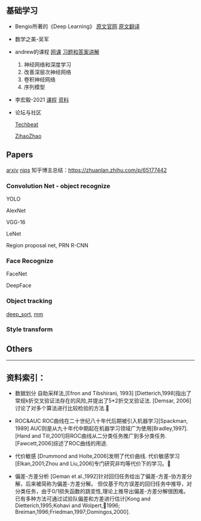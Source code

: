 ## 基础学习
+ Bengio所著的《Deep Learning》
[原文官网](https://www.deeplearningbook.org/)
[原文翻译](https://github.com/exacity/deeplearningbook-chinese)
+ 数学之美-吴军
+ andrew的课程 
[网课](https://mooc.study.163.com/university/deeplearning_ai#/c)
[习题和答案讲解](https://blog.csdn.net/weixin_36815313/article/details/105728919)
	1. 神经网络和深度学习
	2. 改善深层次神经网络
	3. 卷积神经网络
	4. 序列模型
	
+ 李宏毅-2021 
[课程](https://speech.ee.ntu.edu.tw/~hylee/ml/2021-spring.html)
[资料](https://app6ca5octe2206.pc.xiaoe-tech.com/detail/p_6049e1c6e4b05a6195befd56/6)
	

+ 论坛与社区

	[Techbeat](https://www.techbeat.net/)
	
	[ZihaoZhao](https://www.zhihu.com/column/c_1102212337087401984)

	


## Papers
[arxiv](https://arxiv.org/list/cs/recent)
[nips](https://papers.nips.cc/paper/)
知乎博主总结：https://zhuanlan.zhihu.com/p/65177442

### Convolution Net - object recognize
YOLO

AlexNet

VGG-16

LeNet
    
Region proposal net, PRN
    R-CNN

### Face Recognize
FaceNet

DeepFace


### Object tracking
[deep_sort](https://github.com/ZQPei/deep_sort_pytorch), 
[mm](https://github.com/open-mmlab/mmtracking)




### Style transform




## Others





----------------------------------------------------------------------------------------
## 资料索引：
+ 数据划分
    自助采样法,[Efron and Tibshirani, 1993]
    [Dietterich,1998]指出了常规k折交叉验证法存在的风险,并提出了5*2折交叉验证法.
    [Demsar, 2006]讨论了对多个算法进行比较检验的方法.
    
+ ROC&AUC
    ROC曲线在二十世纪八十年代后期被引入机器学习[Spackman, 1989]
    AUC则是从九十年代中期起在机器学习领域广为使用[Bradley,1997].
    [Hand and Till,2001]将ROC曲线从二分类任务推广到多分类任务.
    [Fawcett,2006]综述了ROC曲线的用途.
    
+ 代价敏感
    [Drummond and Holte,2006]发明了代价曲线.
    代价敏感学习[Elkan,2001;Zhou and Liu,2006]专门研究非均等代价下的学习。

+ 偏差-方差分析
    [Geman et al.,1992]针对回归任务给出了偏差-方差-协方差分解，后来被简称为偏差-方差分解。
    但仅基于均方误差的回归任务中推导，对分类任务，由于0/1损失函数的跳变性,理论上推导出偏差-方差分解很困难。
    已有多种方法可通过试验队偏差和方差进行估计[Kong and Dietterich,1995;Kohavi and Wolpert,1996; Breiman,1996;Friedman,1997;Domingos,2000].